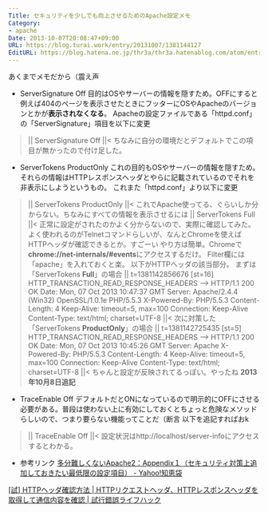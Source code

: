 ```yaml
---
Title: セキュリティを少しでも向上させるためのApache設定メモ
Category:
- apache
Date: 2013-10-07T20:08:47+09:00
URL: https://blog.turai.work/entry/20131007/1381144127
EditURL: https://blog.hatena.ne.jp/thr3a/thr3a.hatenablog.com/atom/entry/11696248318758545419
---
```


あくまでメモだから（震え声

* ServerSignature Off
目的はOSやサーバーの情報を隠すため。OFFにすると例えば404のページを表示させたときにフッターにOSやApacheのバージョンとかが<b>表示されなくなる</b>。
Apacheの設定ファイルである「httpd.conf」の「ServerSignature」項目を以下に変更
>||
ServerSignature Off
||<
ちなみに自分の環境だとデフォルトでこの項目が無かったので付け足した。

* ServerTokens ProductOnly
これの目的もOSやサーバーの情報を隠すため。それらの情報はHTTPレスポンスヘッダとやらに記載されているのでそれを非表示にしようというもの。
これまた「httpd.conf」より以下に変更
>||
ServerTokens ProductOnly
||<
これでApache使ってる、ぐらいしか分からない。ちなみにすべての情報を表示させるには
>||
ServerTokens Full
||<
正常に設定がされたのかよく分からないので、実際に確認してみた。
よく使われるのがTelnetコマンドらしいが、なんとChromeを使えばHTTPヘッダが確認できるとか。すごーい
やり方は簡単。Chromeで<b>chrome://net-internals/#events</b>にアクセスするだけ。
Filter欄には「apache」を入れておくと楽。
以下がHTTPヘッダの該当部分。
まずは「ServerTokens <b>Full</b>」の場合
>||
t=1381142856676 [st=16]        HTTP_TRANSACTION_READ_RESPONSE_HEADERS
                               --> HTTP/1.1 200 OK
                                   Date: Mon, 07 Oct 2013 10:47:37 GMT
                                   Server: Apache/2.4.4 (Win32) OpenSSL/1.0.1e PHP/5.5.3
                                   X-Powered-By: PHP/5.5.3
                                   Content-Length: 4
                                   Keep-Alive: timeout=5, max=100
                                   Connection: Keep-Alive
                                   Content-Type: text/html; charset=UTF-8
||<
次に対策した「ServerTokens <b>ProductOnly</b>」の場合
>||
t=1381142725435 [st=5]        HTTP_TRANSACTION_READ_RESPONSE_HEADERS
                              --> HTTP/1.1 200 OK
                                  Date: Mon, 07 Oct 2013 10:45:26 GMT
                                  Server: Apache
                                  X-Powered-By: PHP/5.5.3
                                  Content-Length: 4
                                  Keep-Alive: timeout=5, max=100
                                  Connection: Keep-Alive
                                  Content-Type: text/html; charset=UTF-8
||<
ちゃんと設定が反映されてるっぽい。やったね
<b>2013年10月8日追記</b>
* TraceEnable Off
デフォルトだとONになっているので明示的にOFFにさせる必要がある。普段は使わない上に有効にしておくとちょっと危険なメソッドらしいので、つまり要らない機能ってことだ（断言
以下を追記すればおk
>||
TraceEnable Off
||<
設定状況はhttp://localhost/server-infoにアクセスするとわかる。

* 参考リンク
<a href="http://note.chiebukuro.yahoo.co.jp/detail/n148793" title="多分難しくないApache2：Appendix１（セキュリティ対策上追加しておきたい最低限の設定項目） - Yahoo!知恵袋" target="_blank">多分難しくないApache2：Appendix１（セキュリティ対策上追加しておきたい最低限の設定項目） - Yahoo!知恵袋</a>

<a href="http://marubon.info/method-confirm-http-header-2345/" title="[試] HTTPヘッダ確認方法 | HTTPリクエストヘッダ、HTTPレスポンスヘッダを取得して通信内容を確認 | 試行錯誤ライフハック" target="_blank">[試] HTTPヘッダ確認方法 | HTTPリクエストヘッダ、HTTPレスポンスヘッダを取得して通信内容を確認 | 試行錯誤ライフハック</a>
